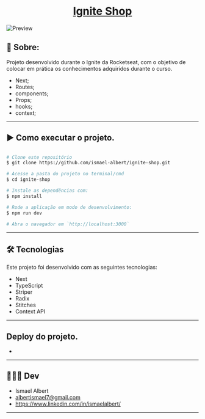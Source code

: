 <h1 align="center">
    <a href="#"> Ignite Shop </a>
</h1>

![Preview](https://github.com/ismael-albert/ignite-shop/blob/main/igniteshop.gif)

## 📄 Sobre:

Projeto desenvolvido durante o Ignite da Rocketseat, com o objetivo de colocar em prática os conhecimentos adquiridos durante o curso.

- Next;
- Routes;
- components;
- Props;
- hooks;
- context;
---

## ▶️ Como executar o projeto.

```bash

# Clone este repositório
$ git clone https://github.com/ismael-albert/ignite-shop.git

# Acesse a pasta do projeto no terminal/cmd
$ cd ignite-shop

# Instale as dependências com:
$ npm install

# Rode a aplicação em modo de desenvolvimento:
$ npm run dev

# Abra o navegador em `http://localhost:3000`
```
---

## 🛠 Tecnologias

Este projeto foi desenvolvido com as seguintes tecnologias:

- Next
- TypeScript
- Striper
- Radix
- Stitches
- Context API

---
## Deploy do projeto.
-

---
## 🧑🏽‍💻 Dev

- Ismael Albert
- albertismael7@gmail.com
- https://www.linkedin.com/in/ismaelalbert/

---
